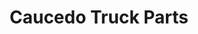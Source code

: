 ---
title: "Caucedo Truck Parts"
url: /andres/caucedo-truck-parts-autopista-las-americas/
shop: Autoteile
---
